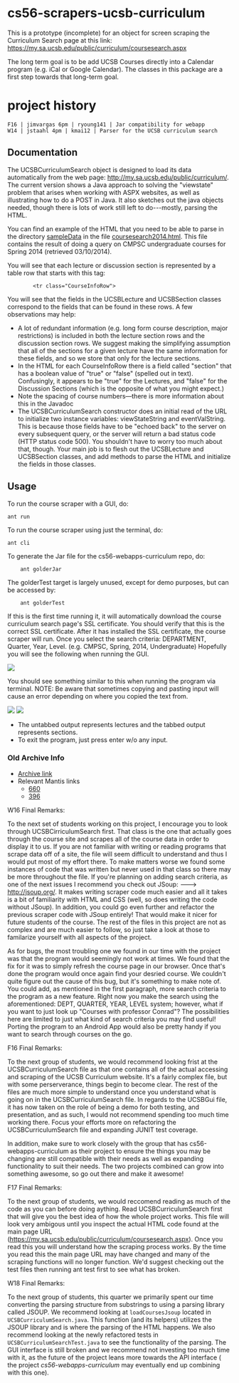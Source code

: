 # cs56-scrapers-ucsb-curriculum

This is a prototype (incomplete) for an object for screen scraping the Curriculum Search page at this link: https://my.sa.ucsb.edu/public/curriculum/coursesearch.aspx

The long term goal is to be add UCSB Courses directly into a Calendar program (e.g. iCal or Google Calendar). The classes in this package are a first step towards that long-term goal.

project history
===============
```
F16 | jimvargas 6pm | ryoung141 | Jar compatibility for webapp
W14 | jstaahl 4pm | kmai12 | Parser for the UCSB curriculum search
```

## Documentation

The UCSBCurriculumSearch object is designed to load its data automatically from the web page: http://my.sa.ucsb.edu/public/curriculum/. The current version shows a Java approach to solving the "viewstate" problem that arises when working with ASPX websites, as well as illustrating how to do a POST in Java. It also sketches out the java objects needed, though there is lots of work still left to do---mostly, parsing the HTML.

You can find an example of the HTML that you need to be able to parse in the directory [sampleData](https://github.com/UCSB-CS56-Projects/cs56-scrapers-ucsb-curriculum/tree/master/sampleData) in the file [coursesearch2014.html](https://raw.github.com/UCSB-CS56-Projects/cs56-scrapers-ucsb-curriculum/master/sampleData/coursesearch2014.html). This file contains the result of doing a query on CMPSC undergraduate courses for Spring 2014 (retrieved 03/10/2014).

You will see that each lecture or discussion section is represented by a table row that starts with this tag:

			<tr class="CourseInfoRow">
	
You will see that the fields in the UCSBLecture and UCSBSection classes correspond to the fields that can be found in these rows. A few observations may help:

* A lot of redundant information (e.g. long form course description, major restrictions) is included in both the lecture section rows and the discussion section rows. We suggest making the simplifying assumption that all of the sections for a given lecture have the same information for these fields, and so we store that only for the lecture sections.
* In the HTML for each CourseInfoRow there is a field called "section" that has a boolean value of "true" or "false" (spelled out in text). Confusingly, it appears to be "true" for the Lectures, and "false" for the Discussion Sections (which is the opposite of what you might expect.)
* Note the spacing of course numbers—there is more information about this in the Javadoc
* The UCSBCurriculumSearch constructor does an initial read of the URL to initialize two instance variables: viewStateString and eventValString. This is because those fields have to be "echoed back" to the server on every subsequent query, or the server will return a bad status code (HTTP status code 500). You shouldn't have to worry too much about that, though. Your main job is to flesh out the UCSBLecture and UCSBSection classes, and add methods to parse the HTML and initialize the fields in those classes.

## Usage
To run the course scraper with a GUI, do: 
	
	ant run

To run the course scraper using just the terminal, do:

	ant cli
	
To generate the Jar file for the cs56-webapps-curriculum repo, do:
```
	ant golderJar
```
The golderTest target is largely unused, except for demo purposes, but can be accessed by:
```
	ant golderTest
```


If this is the first time running it, it will automatically download the course curriculum search page's SSL certificate. You should verify that this is the correct SSL certificate. After it has installed the SSL certificate, the course scraper will run. Once you select the search criteria: DEPARTMENT, Quarter, Year, Level. (e.g. CMPSC, Spring, 2014, Undergraduate)
   Hopefully you will see the following when running the GUI.

![](http://i.imgur.com/GZy6QEG.png)

You should see something similar to this when running the program via terminal. 
NOTE: Be aware that sometimes copying and pasting input will cause an error depending on where you copied the text from.

![](http://imgur.com/TIAro8F.png)
![](http://imgur.com/BC4g9hy.png)

* The untabbed output represents lectures and the tabbed output represents sections.
* To exit the program, just press enter w/o any input.


### Old Archive Info
* [Archive link](https://foo.cs.ucsb.edu/cs56/issues/0000660/)
* Relevant Mantis links
	* [660](https://foo.cs.ucsb.edu/56mantis/view.php?id=660)
	* [396](https://foo.cs.ucsb.edu/56mantis/view.php?id=396)

W16 Final Remarks:

To the next set of students working on this project, I encourage you to look through UCSBCirriculumSearch first. That class is the one that actually goes through the course site and scrapes all of the course data in order to display it to us. If you are not familiar with writing or reading programs that scrape data off of a site, the file will seem difficult to understand and thus I would put most of my effort there. To make matters worse we found some instances of code that was written but never used in that class so there may be more throughout the file. If you're planning on adding search criteria, as one of the next issues I recommend you check out JSoup: ---> http://jsoup.org/. It makes writing scraper code much easier and all it takes is a bit of familiarity with HTML and CSS (well, so does writing the code without JSoup). In addition, you could go even further and refactor the previous scraper code with JSoup entirely! That would make it nicer for future students of the course. The rest of the files in this project are not as complex and are much easier to follow, so just take a look at those to familarize yourself with all aspects of the project.

As for bugs, the most troubling one we found in our time with the project was that the program would seemingly not work at times. We found that the fix for it was to simply refresh the course page in our browser. Once that's done the program would once again find your desried course. We couldn't quite figure out the cause of this bug, but it's something to make note of. 
You could add, as mentioned in the first paragraph, more search criteria to the program as a new feature. Right now you make the search using the aforementioned: DEPT, QUARTER, YEAR, LEVEL system; however, what if you want to just look up "Courses with professor Conrad"? The possibilities here are limited to just what kind of search criteria you may find useful! Porting the program to an Android App would also be pretty handy if you want to search through courses on the go.

F16 Final Remarks:

To the next group of students, we would recommend looking frist at the UCSBCurriculumSearch file as that one contains all of the actual accessing and scraping of the UCSB Curriculum website. It's a fairly complex file, but with some perserverance, things begin to become clear. The rest of the files are much more simple to understand once you understand what is going on in the UCSBCurriculumSearch file. In regards to the UCSBGui file, it has now taken on the role of being a demo for both testing, and presentation, and as such, I would not recommend spending too much time working there. Focus your efforts more on refactoring the UCSBCurriculumSearch file and expanding JUNIT test coverage. 

In addition, make sure to work closely with the group that has  cs56-webapps-curriculum as their project to ensure the things you may be changing are still compatible with their needs as well as expanding functionality to suit their needs. The two projects combined can grow into something awesome, so go out there and make it awesome! 

F17 Final Remarks:

To the next group of students, we would reccomend reading as much of the code as you can before doing aything. Read UCSBCurriculumSearch first that will give you the best idea of how the whole project works. This file will look very ambigous until you inspect the actual HTML code found at the main page URL (https://my.sa.ucsb.edu/public/curriculum/coursesearch.aspx). Once you read this you will understand how the scraping process works. By the time you read this the main page URL may have changed and many  of the scraping functions will no longer function. We'd suggest checking out the test files then running ant test first to see what has broken. 

W18 Final Remarks:

To the next group of students, this quarter we primarily spent our time converting the parsing structure from substrings to using a parsing library called JSOUP. We recommend looking at `loadCoursesJsoup` located in `UCSBCurriculumSearch.java`. This function (and its helpers) utilizes the JSOUP library and is where the parsing of the HTML happens. We also recommend looking at the newly refactored tests in `UCSBCurriculumSearchTest.java` to see the functionality of the parsing. The GUI interface is still broken and we recommend not investing too much time with it, as the future of the project leans more towards the API interface ( the project *cs56-webapps-curriculum* may eventually end up combining with this one). 
